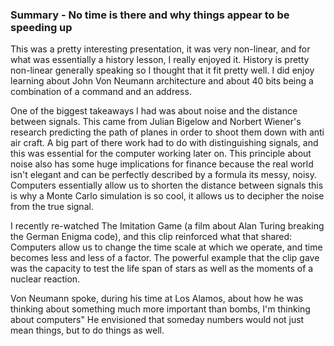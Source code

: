 ### Summary - No time is there and why things appear to be speeding up

This was a pretty interesting presentation, it was very non-linear, and for what was essentially a history lesson, I really enjoyed it. History is pretty non-linear generally speaking so I thought that it fit pretty well. I did enjoy learning about John Von Neumann architecture and about 40 bits being a combination of a command and an address. <br/>    

One of the biggest takeaways I had was about noise and the distance between signals. This came from Julian Bigelow and Norbert Wiener's research predicting the path of planes in order to shoot them down with anti air craft. A big part of there work had to do with distinguishing signals, and this was essential for the computer working later on. This principle about noise also has some huge implications for finance because the real world isn't elegant and can be perfectly described by a formula its messy, noisy. Computers essentially allow us to shorten the distance between signals this is why a Monte Carlo simulation is so cool, it allows us to decipher the noise from the true signal.    <br/>

I recently re-watched The Imitation Game (a film about Alan Turing breaking the  German Enigma code), and this clip reinforced what that shared: Computers allow us to change the time scale at which we operate, and time becomes less and less of a factor. The powerful example that the clip gave was the capacity to test the life span of stars as well as the moments of a nuclear reaction.    <br/>

Von Neumann spoke, during his time at Los Alamos, about how he was thinking about something much more important than bombs, I'm thinking about computers" He envisioned that someday numbers would not just mean things, but to do things as well.    
